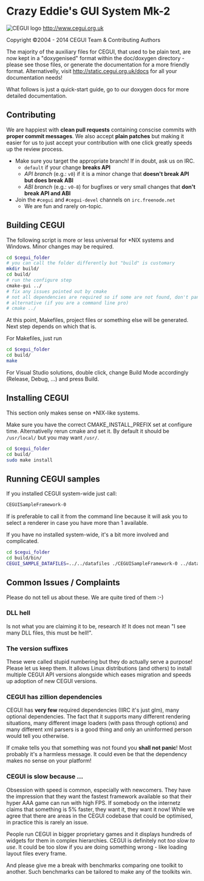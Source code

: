 # Crazy Eddie's GUI System Mk-2
![CEGUI logo](https://bitbucket.org/cegui/cegui-promo/raw/default/logo/ceguilogo.png)
http://www.cegui.org.uk

Copyright ©2004 - 2014 CEGUI Team & Contributing Authors

The majority of the auxiliary files for CEGUI, that used to be plain text, are now kept in a "doxygenised" format within the doc/doxygen directory - please see those files, or generate the documentation for a more friendly format. Alternativelly, visit http://static.cegui.org.uk/docs for all your documentation needs!

What follows is just a quick-start guide, go to our doxygen docs for more detailed documentation. 

## Contributing

We are happiest with **clean pull requests** containing conscise commits with **proper commit messages**. We also accept **plain patches** but making it easier for us to just accept your contribution with one click greatly speeds up the review process.

- Make sure you target the appropriate branch! If in doubt, ask us on IRC.
  - `default` if your change **breaks API**
  - *API branch* (e.g.: `v0`) if it is a minor change that **doesn't break API but does break ABI**
  - *ABI branch* (e.g.: `v0-8`) for bugfixes or very small changes that **don't break API and ABI**
- Join the `#cegui` and `#cegui-devel` channels on `irc.freenode.net`
  - We are fun and rarely on-topic.

## Building CEGUI
The following script is more or less universal for *NIX systems and Windows. Minor changes may be required.

```bash
cd $cegui_folder
# you can call the folder differently but "build" is customary
mkdir build/
cd build/
# run the configure step
cmake-gui ../
# fix any issues pointed out by cmake
# not all dependencies are required so if some are not found, don't panic and carry on!
# alternative (if you are a command line pro)
# cmake ../
```

At this point, Makefiles, project files or something else will be generated. Next step depends on which that is.

For Makefiles, just run
```bash
cd $cegui_folder
cd build/
make
```

For Visual Studio solutions, double click, change Build Mode accordingly (Release, Debug, ...) and press Build.

## Installing CEGUI
This section only makes sense on *NIX-like systems.

Make sure you have the correct CMAKE_INSTALL_PREFIX set at configure time. Alternativelly rerun cmake and set it. By default it should be `/usr/local/` but you may want `/usr/`.

```bash
cd $cegui_folder
cd build/
sudo make install
```

## Running CEGUI samples
If you installed CEGUI system-wide just call:
```bash
CEGUISampleFramework-0
```

If is preferable to call it from the command line because it will ask you to select a renderer in case you have more than 1 available.

If you have no installed system-wide, it's a bit more involved and complicated.
```bash
cd $cegui_folder
cd build/bin/
CEGUI_SAMPLE_DATAFILES=../../datafiles ./CEGUISampleFramework-0 ../datafiles/samples/samples.xml
```

## Common Issues / Complaints

Please do not tell us about these. We are quite tired of them :-)

### DLL hell
Is not what you are claiming it to be, research it! It does not mean "I see many DLL files, this must be hell!".

### The version suffixes
These were called stupid numbering but they do actually serve a purpose! Please let us keep them. It allows Linux distributions (and others) to install multiple CEGUI API versions alongside which eases migration and speeds up adoption of new CEGUI versions.

### CEGUI has zillion dependencies
CEGUI has **very few** required dependencies (IIRC it's just glm), many optional dependencies. The fact that it supports many different rendering situations, many different image loaders (with pass through options) and many different xml parsers is a good thing and only an uninformed person would tell you otherwise.

If cmake tells you that something was not found you **shall not panic**! Most probably it's a harmless message. It could even be that the dependency makes no sense on your platform!

### CEGUI is slow because ...
Obsession with speed is common, especially with newcomers. They have the impression that they want the fastest framework available so that their hyper AAA game can run with high FPS. If somebody on the internetz claims that something is 5% faster, they want it, they want it now! While we agree that there are areas in the CEGUI codebase that could be optimised, in practice this is rarely an issue.

People run CEGUI in bigger proprietary games and it displays hundreds of widgets for them in complex hierarchies. CEGUI is definitely not *too slow to use*. It could be too slow if you are doing something wrong - like loading layout files every frame.

And please give me a break with benchmarks comparing one toolkit to another. Such benchmarks can be tailored to make any of the toolkits win.
